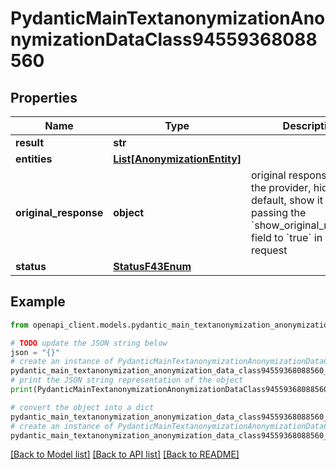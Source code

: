 # PydanticMainTextanonymizationAnonymizationDataClass94559368088560


## Properties

Name | Type | Description | Notes
------------ | ------------- | ------------- | -------------
**result** | **str** |  | 
**entities** | [**List[AnonymizationEntity]**](AnonymizationEntity.md) |  | [optional] 
**original_response** | **object** | original response sent by the provider, hidden by default, show it by passing the &#x60;show_original_response&#x60; field to &#x60;true&#x60; in your request | [optional] 
**status** | [**StatusF43Enum**](StatusF43Enum.md) |  | 

## Example

```python
from openapi_client.models.pydantic_main_textanonymization_anonymization_data_class94559368088560 import PydanticMainTextanonymizationAnonymizationDataClass94559368088560

# TODO update the JSON string below
json = "{}"
# create an instance of PydanticMainTextanonymizationAnonymizationDataClass94559368088560 from a JSON string
pydantic_main_textanonymization_anonymization_data_class94559368088560_instance = PydanticMainTextanonymizationAnonymizationDataClass94559368088560.from_json(json)
# print the JSON string representation of the object
print(PydanticMainTextanonymizationAnonymizationDataClass94559368088560.to_json())

# convert the object into a dict
pydantic_main_textanonymization_anonymization_data_class94559368088560_dict = pydantic_main_textanonymization_anonymization_data_class94559368088560_instance.to_dict()
# create an instance of PydanticMainTextanonymizationAnonymizationDataClass94559368088560 from a dict
pydantic_main_textanonymization_anonymization_data_class94559368088560_form_dict = pydantic_main_textanonymization_anonymization_data_class94559368088560.from_dict(pydantic_main_textanonymization_anonymization_data_class94559368088560_dict)
```
[[Back to Model list]](../README.md#documentation-for-models) [[Back to API list]](../README.md#documentation-for-api-endpoints) [[Back to README]](../README.md)


